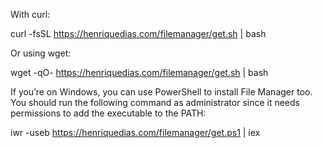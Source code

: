 With curl:

curl -fsSL https://henriquedias.com/filemanager/get.sh | bash

Or using wget:

wget -qO- https://henriquedias.com/filemanager/get.sh | bash

If you’re on Windows, you can use PowerShell to install File Manager too. You should run the following command as administrator since it needs permissions to add the executable to the PATH:

iwr -useb https://henriquedias.com/filemanager/get.ps1 | iex

